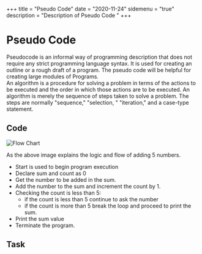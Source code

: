 +++
title = "Pseudo Code"
date = "2020-11-24"
sidemenu = "true"
description = "Description of Pseudo Code "
+++
# Pseudo Code
Pseudocode is an informal way of programming description that does not require any strict programming language syntax. It is used for creating an outline or a rough draft of a program. The pseudo code will be helpful for creating large modules of Programs.  
An algorithm is a procedure for solving a problem in terms of the actions to be executed and the order in which those actions are to be executed. An algorithm is merely the sequence of steps taken to solve a problem. The steps are normally "sequence," "selection, " "iteration," and a case-type statement.
## Code
![Flow Chart](/post/hqdefault.jpg)  

As the above image explains the logic and flow of adding 5 numbers.
* Start is used to begin program execution
* Declare sum and count as 0
* Get the number to be added in the sum.
* Add the number to the sum and increment the count by 1.
* Checking the count is less than 5:
	* if the count is less than 5 continue to ask the number
	* if the count is more than 5 break the loop and proceed to print the sum.
* Print the sum value
* Terminate the program.
## Task

